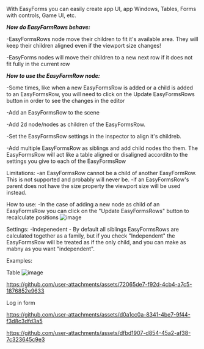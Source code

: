 With EasyForms you can easily create app UI, app Windows, Tables, Forms with controls, Game UI, etc.

***How do EasyFormRows behave:***

-EasyFormsRows node move their children to fit it's available area. They will keep their children aligned even if the viewport size changes!

-EasyForms nodes will move their children to a new next row if it does not fit fully in the current row

***How to use the EasyFormRow node:***

-Some times, like when a new EasyFormsRow is added or a child is added to an EasyFormsRow, you will need to click on the Update EasyFormsRows button in order to see the changes in the editor

-Add an EasyFormsRow to the scene

-Add 2d node/nodes as children of the EasyFormsRow.

-Set the EasyFormsRow settings in the inspector to align it's childreb.

-Add multiple EasyFormsRow as siblings and add child nodes tho them.
	The EasyFormsRow will act like a table aligned or disaligned accorditn to the settings you give to each of the EasyFormsRow



Limitations:
	-an EasyFormsRow cannot be a child of another EasyFormRow. This is not supported and probably will never be.
	-if an EasyFormsRow's parent does not have the size property the viewport size will be used instead.

How to use:
-In the case of adding a new node as child of an EasyFormsRow you can click on the "Update EasyFormsRows" button to recalculate positions
![image](https://github.com/user-attachments/assets/3835502a-a989-483f-903f-5619b7055c5e)

Settings:
-Indepenedent - By default all siblings EasyFormsRows are calculated together as a family, but if you check "Independent" the EasyFormsRow will be treated as if the only child, and you can make as mabny as you want "independent".

Examples:

Table
![image](https://github.com/user-attachments/assets/c5ce1b0b-b92b-4b0b-bfa6-a30e919b6cbc) 

https://github.com/user-attachments/assets/72065de7-f92d-4cb4-a7c5-1876852e9633



 Log in form
 
https://github.com/user-attachments/assets/d0a1cc0a-8341-4be7-9f44-f3d8c3dfd3a5

https://github.com/user-attachments/assets/dfbd1907-d854-45a2-af38-7c323645c9e3

